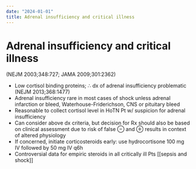 ```yaml
---
date: "2024-01-01"
title: Adrenal insufficiency and critical illness
---
```


# Adrenal insufficiency and critical illness

(NEJM 2003;348:727; JAMA 2009;301:2362)
* Low cortisol binding proteins; ∴ dx of adrenal insufficiency problematic (NEJM 2013;368:1477)
* Adrenal insufficiency rare in most cases of shock unless adrenal infarction or bleed, Waterhouse-Friderichson, CNS or pituitary bleed
* Reasonable to collect cortisol level in HoTN Pt w/ suspicion for adrenal insufficiency
* Can consider above dx criteria, but decision for Rx should also be based on clinical assessment due to risk of false ⊖ and ⊕ results in context of altered physiology
* If concerned, initiate corticosteroids early: use hydrocortisone 100 mg IV followed by 50 mg IV q6h
* Controversial data for empiric steroids in all critically ill Pts [[sepsis and shock]]
